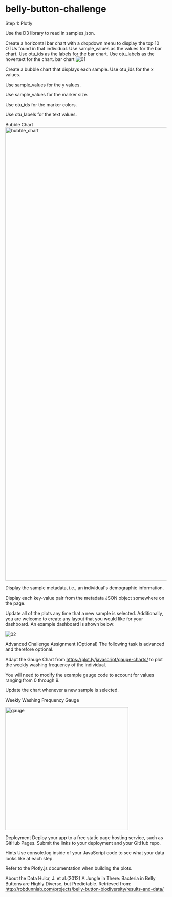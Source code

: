 # belly-button-challenge
Step 1: Plotly

Use the D3 library to read in samples.json.

Create a horizontal bar chart with a dropdown menu to display the top 10 OTUs found in that individual.
Use sample_values as the values for the bar chart.
Use otu_ids as the labels for the bar chart.
Use otu_labels as the hovertext for the chart.
bar chart
![01](https://github.com/Mulugeta25/belly-button-challenge/assets/129996503/38f2027d-d4dd-46e1-9b4c-814014bc4cb5)

Create a bubble chart that displays each sample.
Use otu_ids for the x values.

Use sample_values for the y values.

Use sample_values for the marker size.

Use otu_ids for the marker colors.

Use otu_labels for the text values.

Bubble Chart
<img width="1416" alt="bubble_chart" src="https://github.com/Mulugeta25/belly-button-challenge/assets/129996503/09435439-2414-44b1-a100-9b2e8498bf84">

Display the sample metadata, i.e., an individual's demographic information.

Display each key-value pair from the metadata JSON object somewhere on the page.



Update all of the plots any time that a new sample is selected.
Additionally, you are welcome to create any layout that you would like for your dashboard. An example dashboard is shown below:

![02](https://github.com/Mulugeta25/belly-button-challenge/assets/129996503/6de39b71-7dfa-4f3c-9543-30da56045927)


Advanced Challenge Assignment (Optional)
The following task is advanced and therefore optional.

Adapt the Gauge Chart from https://plot.ly/javascript/gauge-charts/ to plot the weekly washing frequency of the individual.

You will need to modify the example gauge code to account for values ranging from 0 through 9.

Update the chart whenever a new sample is selected.

Weekly Washing Frequency Gauge

<img width="384" alt="gauge" src="https://github.com/Mulugeta25/belly-button-challenge/assets/129996503/0e2b127e-74b1-4a91-9ed6-e52716ad3728">

Deployment
Deploy your app to a free static page hosting service, such as GitHub Pages. Submit the links to your deployment and your GitHub repo.

Hints
Use console.log inside of your JavaScript code to see what your data looks like at each step.

Refer to the Plotly.js documentation when building the plots.

About the Data
Hulcr, J. et al.(2012) A Jungle in There: Bacteria in Belly Buttons are Highly Diverse, but Predictable. Retrieved from: http://robdunnlab.com/projects/belly-button-biodiversity/results-and-data/
